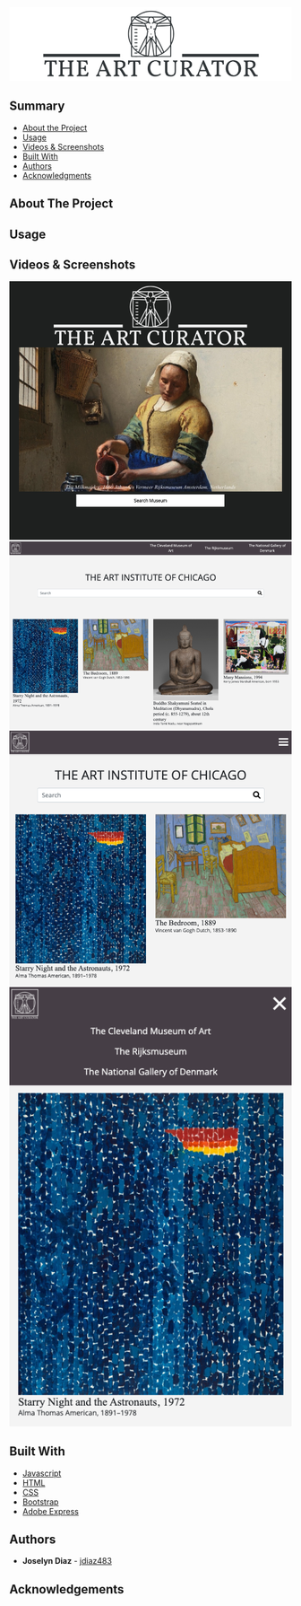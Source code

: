<img src="images/README-IMG/logo.png">

<h2>Summary</h2>

  - [About the Project](#about-the-project)
  - [Usage](#usage)
  - [Videos & Screenshots](#videos-and-screenshots)
  - [Built With](#built-with)
  - [Authors](#authors)
  - [Acknowledgments](#acknowledgments)

## About The Project

## Usage 

## Videos & Screenshots
<img src="images/README-IMG/RDIMG01.png">

<img src="images/README-IMG/RDIMG02.png">

<img src="images/README-IMG/RDIMG03.png">

<img src="images/README-IMG/RDIMG04.png">

## Built With 
  - [Javascript](https://www.javascript.com/)
  - [HTML](https://www.w3schools.com/html/default.asp)
  - [CSS](https://www.w3schools.com/css/default.asp)
  - [Bootstrap](https://getbootstrap.com/)
  - [Adobe Express](https://express.adobe.com/sp)

## Authors 
 - **Joselyn Diaz** - [jdiaz483](https://github.com/jdiaz483)

## Acknowledgements

